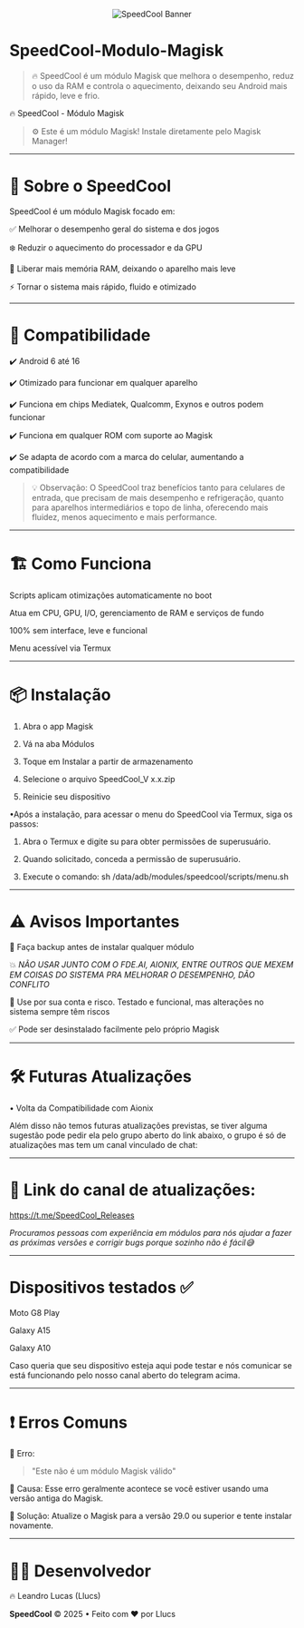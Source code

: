 <p align="center">
  <img src="https://raw.githubusercontent.com/Llucs/SpeedCool-Modulo-Magisk/main/banner.png" alt="SpeedCool Banner" />
</p>

# SpeedCool-Modulo-Magisk
> 🔥 SpeedCool é um módulo Magisk que melhora o desempenho, reduz o uso da RAM e controla o aquecimento, deixando seu Android mais rápido, leve e frio.

🔥 SpeedCool - Módulo Magisk

> ⚙️ Este é um módulo Magisk! Instale diretamente pelo Magisk Manager!




---

# 🚀 Sobre o SpeedCool

SpeedCool é um módulo Magisk focado em:

✅ Melhorar o desempenho geral do sistema e dos jogos

❄️ Reduzir o aquecimento do processador e da GPU

🧠 Liberar mais memória RAM, deixando o aparelho mais leve

⚡️ Tornar o sistema mais rápido, fluido e otimizado



---

# 📱 Compatibilidade

✔️ Android 6 até 16

✔️ Otimizado para funcionar em qualquer aparelho

✔️ Funciona em chips Mediatek, Qualcomm, Exynos e outros podem funcionar

✔️ Funciona em qualquer ROM com suporte ao Magisk

✔️ Se adapta de acordo com a marca do celular, aumentando a compatibilidade

> 💡 Observação: O SpeedCool traz benefícios tanto para celulares de entrada, que precisam de mais desempenho e refrigeração, quanto para aparelhos intermediários e topo de linha, oferecendo mais fluidez, menos aquecimento e mais performance.



---

# 🏗️ Como Funciona

Scripts aplicam otimizações automaticamente no boot

Atua em CPU, GPU, I/O, gerenciamento de RAM e serviços de fundo

100% sem interface, leve e funcional

Menu acessível via Termux



---

# 📦 Instalação

1. Abra o app Magisk


2. Vá na aba Módulos


3. Toque em Instalar a partir de armazenamento


4. Selecione o arquivo SpeedCool_V x.x.zip


5. Reinicie seu dispositivo

•Após a instalação, para acessar o menu do SpeedCool via Termux, siga os passos: 

1. Abra o Termux e digite su para obter permissões de superusuário.


2. Quando solicitado, conceda a permissão de superusuário.


3. Execute o comando: sh /data/adb/modules/speedcool/scripts/menu.sh 



---

# ⚠️ Avisos Importantes

💾 Faça backup antes de instalar qualquer módulo

💥 *NÃO USAR JUNTO COM O FDE.AI, AIONIX, ENTRE OUTROS QUE MEXEM EM COISAS DO SISTEMA PRA MELHORAR O DESEMPENHO, DÃO CONFLITO*

🚫 Use por sua conta e risco. Testado e funcional, mas alterações no sistema sempre têm riscos

✅ Pode ser desinstalado facilmente pelo próprio Magisk



---

# 🛠️ Futuras Atualizações

• Volta da Compatibilidade com Aionix

Além disso não temos futuras atualizações previstas, se tiver alguma sugestão pode pedir ela pelo grupo aberto do link abaixo, o grupo é só de atualizações mas tem um canal vinculado de chat:



---

# 📢 Link do canal de atualizações:

https://t.me/SpeedCool_Releases

*Procuramos pessoas com experiência em módulos para nós ajudar a fazer as próximas versões e corrigir bugs porque sozinho não é fácil😅*

---

# Dispositivos testados ✅

Moto G8 Play

Galaxy A15

Galaxy A10

Caso queria que seu dispositivo esteja aqui pode testar e nós comunicar se está funcionando pelo nosso canal aberto do telegram acima.


---

# ❗ Erros Comuns

🔸 Erro:

> "Este não é um módulo Magisk válido"



🔸 Causa:
Esse erro geralmente acontece se você estiver usando uma versão antiga do Magisk.

🔸 Solução:
Atualize o Magisk para a versão 29.0 ou superior e tente instalar novamente.

---

# 👨‍💻 Desenvolvedor

🔥 Leandro Lucas (Llucs)

**SpeedCool** © 2025 • Feito com ❤️ por Llucs
